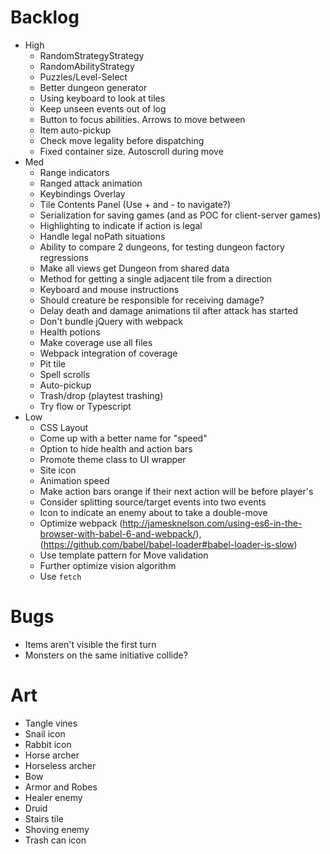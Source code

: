 # Backlog
- High
  - RandomStrategyStrategy
  - RandomAbilityStrategy
  - Puzzles/Level-Select
  - Better dungeon generator
  - Using keyboard to look at tiles
  - Keep unseen events out of log
  - Button to focus abilities. Arrows to move between
  - Item auto-pickup
  - Check move legality before dispatching
  - Fixed container size. Autoscroll during move
- Med
  - Range indicators
  - Ranged attack animation
  - Keybindings Overlay
  - Tile Contents Panel (Use + and - to navigate?)
  - Serialization for saving games (and as POC for client-server games)
  - Highlighting to indicate if action is legal
  - Handle legal noPath situations
  - Ability to compare 2 dungeons, for testing dungeon factory regressions
  - Make all views get Dungeon from shared data
  - Method for getting a single adjacent tile from a direction
  - Keyboard and mouse instructions
  - Should creature be responsible for receiving damage?
  - Delay death and damage animations til after attack has started
  - Don't bundle jQuery with webpack
  - Health potions
  - Make coverage use all files
  - Webpack integration of coverage
  - Pit tile
  - Spell scrolls
  - Auto-pickup
  - Trash/drop (playtest trashing)
  - Try flow or Typescript
- Low
  - CSS Layout
  - Come up with a better name for "speed"
  - Option to hide health and action bars
  - Promote theme class to UI wrapper
  - Site icon
  - Animation speed
  - Make action bars orange if their next action will be before player's
  - Consider splitting source/target events into two events
  - Icon to indicate an enemy about to take a double-move
  - Optimize webpack (http://jamesknelson.com/using-es6-in-the-browser-with-babel-6-and-webpack/), (https://github.com/babel/babel-loader#babel-loader-is-slow)
  - Use template pattern for Move validation
  - Further optimize vision algorithm
  - Use `fetch`

# Bugs
  - Items aren't visible the first turn
  - Monsters on the same initiative collide?

# Art
  - Tangle vines
  - Snail icon
  - Rabbit icon
  - Horse archer
  - Horseless archer
  - Bow
  - Armor and Robes
  - Healer enemy
  - Druid
  - Stairs tile
  - Shoving enemy
  - Trash can icon
